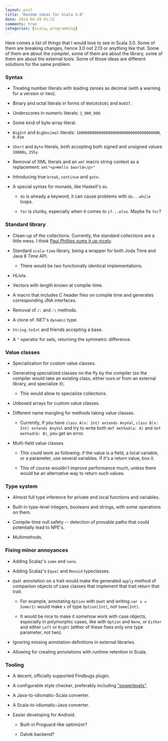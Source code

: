 ```yaml
---
layout: post
title: "Random ideas for Scala 3.0"
date: 2014-04-29 01:22
comments: true
categories: [scala, programming]
---
```


Here comes a list of things that I would love to see in Scala 3.0. Some of them are breaking changes, hence 3.0 not 2.13 or anything like that. Some of them are about the compiler, some of them are about the library, some of them are about the external tools. Some of those ideas are different solutions for the same problem.

<!-- more -->

### Syntax

* Treating number literals with leading zeroes as decimal (with a warning for a version or two).

* Binary and octal literals in forms of `0b01010101` and `0o037`.

* Underscores in numeric literals: `1_000_000`.

* Some kind of byte array literal.

* `BigInt` and `BigDecimal` literals: `100000000000000000000000000000000000N`, `0.01m`

* `Short` and `Byte` literals, both accepting both signed and unsigned values: `20000s`, `255y`

* Removal of XML literals and an `xml` macro string context as a replacement: `xml"<p>Hello $world</p>"`

* Introducing true `break`, `continue` and `goto`.

* A special syntax for monads, like Haskell's `do`.

    * `do` is already a keyword, it can cause problems with `do...while` loops.

    * `for` is clunky, especially when it comes to `if...else`. Maybe fix `for`?

### Standard library

* Clean-up of the collections. Currently, the standard collections are a little mess. I think [Paul Phillips sums it up nicely](http://www.slideshare.net/extempore/a-scala-corrections-library).

* Standard `scala-time` library, being a wrapper for both Joda Time and Java 8 Time API.

    * There would be two functionally identical implementations.

* HLists.

* Vectors with length known at compile-time.

* A macro that includes C header files on compile time and generates corresponding JNA interfaces.

* Removal of `/:` and `:\` methods.

* A clone of .NET's `dynamic` type.

* `String.toInt` and friends accepting a base.

* A `^` operator for sets, returning the symmetric difference.

### Value classes

* Specialization for custom value classes.

* Generating specialized classes on the fly by the compiler (so the compiler would take an existing class, either ours or from an external library, and specialize it).

    * This would allow to specialize collections.

* Unboxed arrays for custom value classes.

* Different name mangling for methods taking value classes.

    * Currently, if you have `class A(x: Int) extends AnyVal`, `class B(x: Int) extends AnyVal` and try to write both `def method(a: A)` and `def method(b: B)`, you get an error.

* Multi-field value classes.

    * This could work as following: if the value is a field, a local variable, or a parameter, use several variables. If it's a return value, box it.

    * This of course wouldn't improve performance much, unless there would be an alternative way to return such values.

### Type system

* Almost full type inference for private and local functions and variables.

* Built-in type-level integers, booleans and strings, with some operations on them.

* Compile-time null safety -- detection of provable paths that could potentially lead to NPE's.

* Multimethods.

### Fixing minor annoyances

* Adding Scalaz's `some` and `none`.

* Adding Scalaz's `Equal` and `Monoid` typeclasses.

* `@adt` annotation on a trait would make the generated `apply` method of companion objects of case classes that implement that trait return that trait.

    * For example, annotating `Option` with `@adt` and writing `var x = Some(1)` would make `x` of type `Option[Int]`, not `Some[Int]`.

    * It would be nice to make it somehow work with case objects, especially in polymorphic cases, like with `Option` and `None`, or `Either` and either `Left` or `Right` (either of these fixes only one type parameter, not two).

* Ignoring missing annotation definitions in external libraries.

* Allowing for creating annotations with runtime retention in Scala.

### Tooling

* A decent, officially supported Findbugs plugin.

* A configurable style checker, preferably including ["powerlevels"](http://www.scala-lang.org/old/node/8610).

* A Java-to-idiomatic-Scala converter.

* A Scala-to-idiomatic-Java converter.

* Easier developing for Android.

    * Built-in Proguard-like optimizer?

    * Dalvik backend?